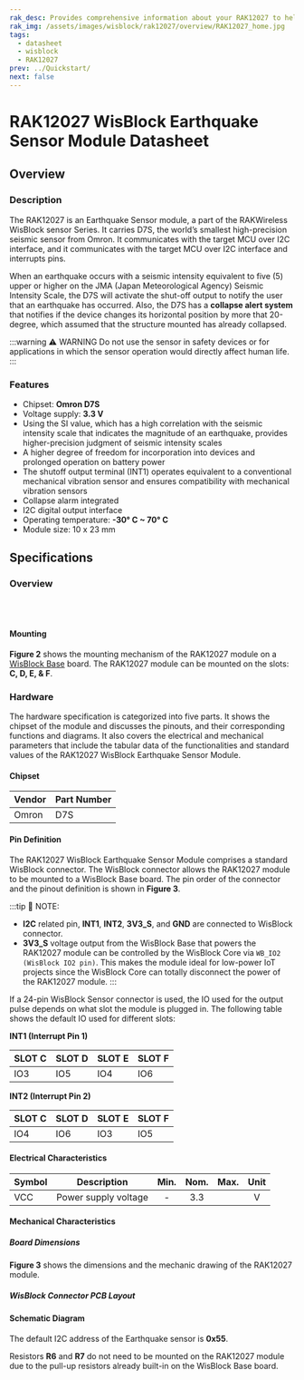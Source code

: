 ```yaml
---
rak_desc: Provides comprehensive information about your RAK12027 to help you use it. This information includes technical specifications, characteristics, and requirements, and it also discusses the device components.
rak_img: /assets/images/wisblock/rak12027/overview/RAK12027_home.jpg
tags:
  - datasheet
  - wisblock
  - RAK12027
prev: ../Quickstart/
next: false
---
```


# RAK12027 WisBlock Earthquake Sensor Module Datasheet

## Overview

### Description

The RAK12027 is an Earthquake Sensor module, a part of the RAKWireless WisBlock sensor Series. It carries D7S, the world’s smallest high-precision seismic sensor from Omron. It communicates with the target MCU over I2C interface, and it communicates with the target MCU over I2C interface and interrupts pins.

When an earthquake occurs with a seismic intensity equivalent to five (5) upper or higher on the JMA (Japan Meteorological Agency) Seismic Intensity Scale, the D7S will activate the shut-off output to notify the user that an earthquake has occurred. Also, the D7S has a **collapse alert system** that notifies if the device changes its horizontal position by more that 20-degree, which assumed that the structure mounted has already collapsed.

:::warning ⚠️ WARNING
Do not use the sensor in safety devices or for applications in which the sensor operation would directly affect human life.
:::

### Features 

  * Chipset: **Omron D7S**
  * Voltage supply: **3.3&nbsp;V**
  * Using the SI value, which has a high correlation with the seismic intensity scale that indicates the magnitude of an earthquake, provides higher-precision judgment of seismic intensity scales
  * A higher degree of freedom for incorporation into devices and prolonged operation on battery power
  * The shutoff output terminal (INT1) operates equivalent to a conventional mechanical vibration sensor and ensures compatibility with mechanical vibration sensors
  * Collapse alarm integrated
  * I2C digital output interface   
  * Operating temperature: **-30°&nbsp;C ~ 70°&nbsp;C**
  * Module size: 10 x 23&nbsp;mm


## Specifications

### Overview

<br>
<br>

<rk-img
  src="/assets/images/wisblock/rak12027/datasheet/rak12027.png"
  width="30%"
  caption="RAK12027 WisBlock Earthquake Sensor Module top and bottom view"
/>

#### Mounting

**Figure 2** shows the mounting mechanism of the RAK12027 module on a [WisBlock Base](https://docs.rakwireless.com/Product-Categories/WisBlock/#wisblock-base) board. The RAK12027 module can be mounted on the slots: **C, D, E, & F**.

<rk-img
  src="/assets/images/wisblock/rak12027/datasheet/rak12027-mount.png"
  width="50%"
  caption="RAK12027 WisBlock Earthquake Sensor mounting"
/>

### Hardware

The hardware specification is categorized into five parts. It shows the chipset of the module and discusses the pinouts, and their corresponding functions and diagrams. It also covers the electrical and mechanical parameters that include the tabular data of the functionalities and standard values of the RAK12027 WisBlock Earthquake Sensor Module.

#### Chipset

| Vendor | Part Number |
| ------ | ----------- |
| Omron  | D7S         |

#### Pin Definition

The RAK12027 WisBlock Earthquake Sensor Module comprises a standard WisBlock connector. The WisBlock connector allows the RAK12027 module to be mounted to a WisBlock Base board. The pin order of the connector and the pinout definition is shown in **Figure 3**.

<rk-img
  src="/assets/images/wisblock/rak12027/datasheet/RAK12027-pinout.jpg"
  width="70%"
  caption="RAK12027 pinout diagram"
/>

:::tip 📝 NOTE:
- **I2C** related pin, **INT1**, **INT2**, **3V3_S**, and **GND** are connected to WisBlock connector.
- **3V3_S** voltage output from the WisBlock Base that powers the RAK12027 module can be controlled by the WisBlock Core via `WB_IO2 (WisBlock IO2 pin)`. This makes the module ideal for low-power IoT projects since the WisBlock Core can totally disconnect the power of the RAK12027 module.
:::

If a 24-pin WisBlock Sensor connector is used, the IO used for the output pulse depends on what slot the module is plugged in. The following table shows the default IO used for different slots:

**INT1 (Interrupt Pin 1)**  
  
| SLOT C | SLOT D | SLOT E | SLOT F |
| ------ | ------ | ------ | ------ |
| IO3    | IO5    | IO4    | IO6    |


**INT2 (Interrupt Pin 2)**  
  
| SLOT C | SLOT D | SLOT E | SLOT F |
| ------ | ------ | ------ | ------ |
| IO4    | IO6    | IO3    | IO5    |


#### Electrical Characteristics
  
| Symbol | Description          | Min.  | Nom.  | Max.  | Unit  |
| ------ | ---------------------| :---: | :---: | :---: | :---: |
| VCC    | Power supply voltage |   -   |  3.3  |       |   V   |

#### Mechanical Characteristics

##### Board Dimensions

**Figure 3** shows the dimensions and the mechanic drawing of the RAK12027 module.

<rk-img
  src="/assets/images/wisblock/rak12027/datasheet/rak12027-dim.png"
  width="50%"
  caption="RAK12027 mechanical dimensions"
/>

##### WisBlock Connector PCB Layout

<rk-img
  src="/assets/images/wisblock/rak12027/datasheet/wisblock-conn.png"
  width="100%"
  caption="WisBlock Connector PCB footprint and recommendations"
/>

#### Schematic Diagram

The default I2C address of the Earthquake sensor is **0x55**. 

Resistors **R6** and **R7** do not need to be mounted on the RAK12027 module due to the pull-up resistors already built-in on the WisBlock Base board.

<rk-img
  src="/assets/images/wisblock/rak12027/datasheet/rak12027-schem.jpg"
  width="100%"
  caption="RAK12027 schematic diagram"
/>



